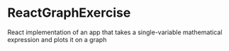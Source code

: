 # ReactGraphExercise
React implementation of an app that takes a single-variable mathematical expression and plots it on a graph
